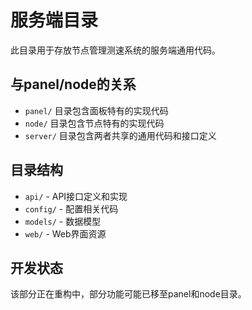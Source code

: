 # 服务端目录

此目录用于存放节点管理测速系统的服务端通用代码。

## 与panel/node的关系

- `panel/` 目录包含面板特有的实现代码
- `node/` 目录包含节点特有的实现代码
- `server/` 目录包含两者共享的通用代码和接口定义

## 目录结构

- `api/` - API接口定义和实现
- `config/` - 配置相关代码
- `models/` - 数据模型
- `web/` - Web界面资源

## 开发状态

该部分正在重构中，部分功能可能已移至panel和node目录。 